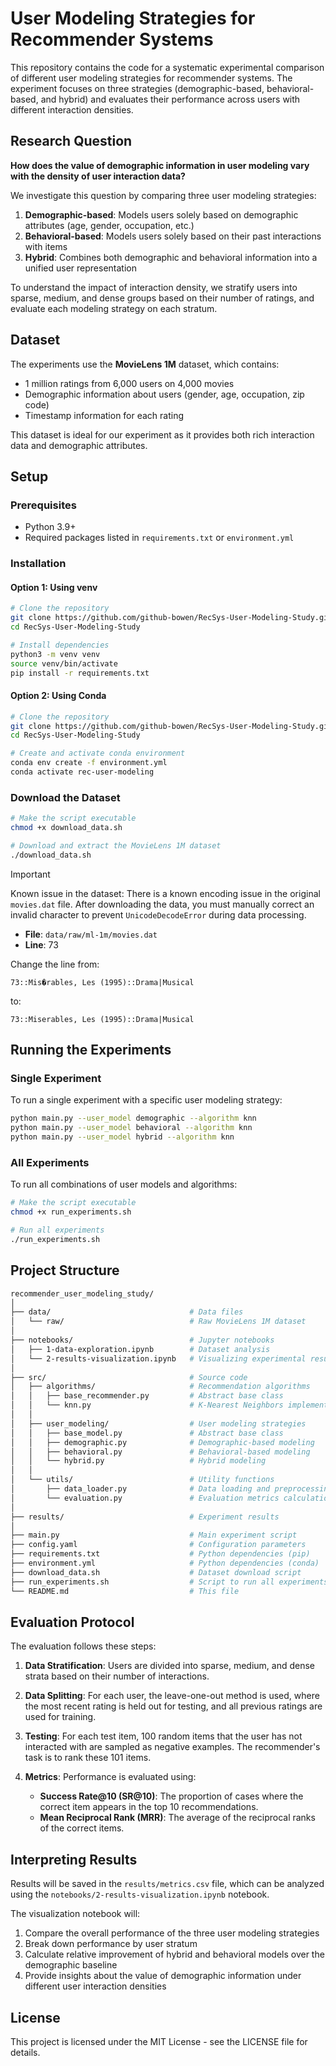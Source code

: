 # User Modeling Strategies for Recommender Systems

This repository contains the code for a systematic experimental comparison of different user modeling strategies for recommender systems. The experiment focuses on three strategies (demographic-based, behavioral-based, and hybrid) and evaluates their performance across users with different interaction densities.

## Research Question

**How does the value of demographic information in user modeling vary with the density of user interaction data?**

We investigate this question by comparing three user modeling strategies:

1. **Demographic-based**: Models users solely based on demographic attributes (age, gender, occupation, etc.)
2. **Behavioral-based**: Models users solely based on their past interactions with items
3. **Hybrid**: Combines both demographic and behavioral information into a unified user representation

To understand the impact of interaction density, we stratify users into sparse, medium, and dense groups based on their number of ratings, and evaluate each modeling strategy on each stratum.

## Dataset

The experiments use the **MovieLens 1M** dataset, which contains:

- 1 million ratings from 6,000 users on 4,000 movies
- Demographic information about users (gender, age, occupation, zip code)
- Timestamp information for each rating

This dataset is ideal for our experiment as it provides both rich interaction data and demographic attributes.

## Setup

### Prerequisites

- Python 3.9+
- Required packages listed in `requirements.txt` or `environment.yml`

### Installation

#### Option 1: Using venv

```bash
# Clone the repository
git clone https://github.com/github-bowen/RecSys-User-Modeling-Study.git
cd RecSys-User-Modeling-Study

# Install dependencies
python3 -m venv venv
source venv/bin/activate
pip install -r requirements.txt
```

#### Option 2: Using Conda

```bash
# Clone the repository
git clone https://github.com/github-bowen/RecSys-User-Modeling-Study.git
cd RecSys-User-Modeling-Study

# Create and activate conda environment
conda env create -f environment.yml
conda activate rec-user-modeling
```

### Download the Dataset

```bash
# Make the script executable
chmod +x download_data.sh

# Download and extract the MovieLens 1M dataset
./download_data.sh
```

> [!Important]
> Known issue in the dataset:
> There is a known encoding issue in the original `movies.dat` file. After downloading the data, you must manually correct an invalid character to prevent `UnicodeDecodeError` during data processing.
>
> - **File**: `data/raw/ml-1m/movies.dat`
> - **Line**: 73
>
> Change the line from:
>
> ```plaintext
> 73::Mis�rables, Les (1995)::Drama|Musical
> ```
>
> to:
>
> ```plaintext
> 73::Miserables, Les (1995)::Drama|Musical
> ```

## Running the Experiments

### Single Experiment

To run a single experiment with a specific user modeling strategy:

```bash
python main.py --user_model demographic --algorithm knn
python main.py --user_model behavioral --algorithm knn
python main.py --user_model hybrid --algorithm knn
```

### All Experiments

To run all combinations of user models and algorithms:

```bash
# Make the script executable
chmod +x run_experiments.sh

# Run all experiments
./run_experiments.sh
```

## Project Structure

```bash
recommender_user_modeling_study/
│
├── data/                               # Data files
│   └── raw/                            # Raw MovieLens 1M dataset
│
├── notebooks/                          # Jupyter notebooks
│   ├── 1-data-exploration.ipynb        # Dataset analysis
│   └── 2-results-visualization.ipynb   # Visualizing experimental results
│
├── src/                                # Source code
│   ├── algorithms/                     # Recommendation algorithms
│   │   ├── base_recommender.py         # Abstract base class
│   │   └── knn.py                      # K-Nearest Neighbors implementation
│   │
│   ├── user_modeling/                  # User modeling strategies
│   │   ├── base_model.py               # Abstract base class
│   │   ├── demographic.py              # Demographic-based modeling
│   │   ├── behavioral.py               # Behavioral-based modeling
│   │   └── hybrid.py                   # Hybrid modeling
│   │
│   └── utils/                          # Utility functions
│       ├── data_loader.py              # Data loading and preprocessing
│       └── evaluation.py               # Evaluation metrics calculation
│
├── results/                            # Experiment results
│
├── main.py                             # Main experiment script
├── config.yaml                         # Configuration parameters
├── requirements.txt                    # Python dependencies (pip)
├── environment.yml                     # Python dependencies (conda)
├── download_data.sh                    # Dataset download script
├── run_experiments.sh                  # Script to run all experiments
└── README.md                           # This file
```

## Evaluation Protocol

The evaluation follows these steps:

1. **Data Stratification**: Users are divided into sparse, medium, and dense strata based on their number of interactions.

2. **Data Splitting**: For each user, the leave-one-out method is used, where the most recent rating is held out for testing, and all previous ratings are used for training.

3. **Testing**: For each test item, 100 random items that the user has not interacted with are sampled as negative examples. The recommender's task is to rank these 101 items.

4. **Metrics**: Performance is evaluated using:
   - **Success Rate@10 (SR@10)**: The proportion of cases where the correct item appears in the top 10 recommendations.
   - **Mean Reciprocal Rank (MRR)**: The average of the reciprocal ranks of the correct items.

## Interpreting Results

Results will be saved in the `results/metrics.csv` file, which can be analyzed using the `notebooks/2-results-visualization.ipynb` notebook.

The visualization notebook will:

1. Compare the overall performance of the three user modeling strategies
2. Break down performance by user stratum
3. Calculate relative improvement of hybrid and behavioral models over the demographic baseline
4. Provide insights about the value of demographic information under different user interaction densities

## License

This project is licensed under the MIT License - see the LICENSE file for details.
